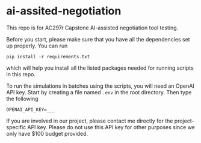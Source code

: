 # ai-assited-negotiation
This repo is for AC297r Capstone AI-assisted negotiation tool testing.

Before you start, please make sure that you have all the dependencies set up properly. You can run 
```
pip install -r requirements.txt
```
which will help you install all the listed packages needed for running scripts in this repo.


To run the simulations in batches using the scripts, you will need an OpenAI API key. Start by creating a file named `.env` in the root directory. Then type the following
```
OPENAI_API_KEY=___
```
If you are involved in our project, please contact me directly for the project-specific API key. Please do not use this API key for other purposes since we only have $100 budget provided.